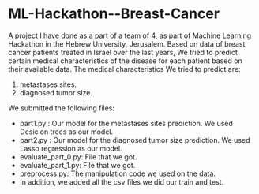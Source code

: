 # ML-Hackathon--Breast-Cancer
A project I have done as a part of a team of 4, as part of Machine Learning Hackathon in the Hebrew University, Jerusalem. 
Based on data of breast cancer patients treated in Israel over the last years, We tried to predict certain medical characteristics of the disease for each patient based on their available data.
The medical characteristics We tried to predict are:
1. metastases sites.
2. diagnosed tumor size.

We submitted the following files:
- part1.py : Our model for the metastases sites prediction. We used Desicion trees as our model. 
- part2.py : Our model for the diagnosed tumor size prediction. We used Lasso regression as our model. 
- evaluate_part_0.py: File that we got.
- evaluate_part_1.py: File that we got.
- preprocess.py: The manipulation code we used on the data.
- In addition, we added all the csv files we did our train and test.

